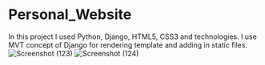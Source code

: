 # Personal_Website
 In this project I used Python, Django, HTML5, CSS3 and  technologies. I  use MVT concept of Django for rendering template and adding in static files.
![Screenshot (123)](https://user-images.githubusercontent.com/71366732/127381022-271b9915-6327-4a2f-aa73-61ef7bd4a2f7.png)
![Screenshot (124)](https://user-images.githubusercontent.com/71366732/127381038-a6801cef-fbcf-4559-ac48-c8900ae3dcf0.png)
